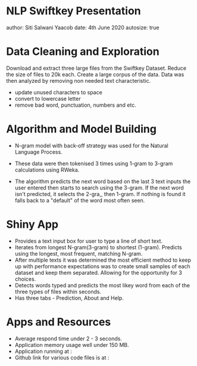 NLP Swiftkey Presentation
========================================================
author: Siti Salwani Yaacob
date: 4th June 2020
autosize: true

Data Cleaning and Exploration
========================================================

Download and extract three large files from the Swiftkey Dataset. Reduce the size of files to 20k each. Create a large corpus of the data. Data was then analyzed by removing non needed text characteristic.

- update unused characters to space
- convert to lowercase letter
- remove bad word, punctuation, numbers and etc.

Algorithm and Model Building
========================================================

- N-gram model with back-off strategy was used for the Natural Language Process.
- These data were then tokenised 3 times using 1-gram to 3-gram calculations using RWeka.

- The algorithm predicts the next word based on the last 3 text inputs the user entered then starts to search using the 3-gram. If the next word isn't predicted, it selects the 2-gra,, then 1-gram. If nothing is found it falls back to a "default" of the word most often seen.


Shiny App
========================================================

- Provides a text input box for user to type a line of short text.
- Iterates from longest N-gram(3-gram) to shortest (1-gram).
Predicts using the longest, most frequent, matching N-gram.
- After multiple texts it was determined the most efficient method to keep up with performance expectations was to create small samples of each dataset and keep them separated. Allowing for the opportunity for 3 choices.
- Detects words typed and predicts the most likey word from each of the three types of files within seconds.
- Has three tabs - Prediction, About and Help.



Apps and Resources
========================================================

- Average respond time under 2 - 3 seconds.
- Application memory usage well under 150 MB.
- Application running at :
- Github link for various code files is at :
